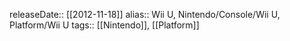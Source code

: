 releaseDate:: [[2012-11-18]]
alias:: Wii U, Nintendo/Console/Wii U, Platform/Wii U
tags:: [[Nintendo]], [[Platform]]
